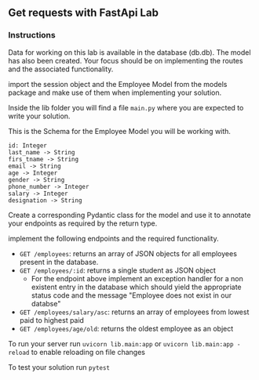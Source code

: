 ##  Get requests with FastApi Lab
### Instructions

Data for working on this lab is available in the database (db.db). 
The model has also been created. Your focus should be on implementing the routes and the associated functionality. 

import the session object and the Employee Model from the models package and make use of them when implementing your solution.   

Inside the lib folder you will find a file `main.py` where you are expected to write your solution. 

This is the Schema for the Employee Model you will be working with. 

```
id: Integer
last_name -> String 
firs_tname -> String 
email -> String 
age -> Integer
gender -> String
phone_number -> Integer 
salary -> Integer
designation -> String
```
Create a corresponding Pydantic class for the model and use it to annotate your endpoints as required by the return type.

implement the following endpoints and the required functionality.

- `GET /employees`: returns an array of JSON objects for all employees present in the database.
- `GET /employees/:id`: returns a single student as JSON object
    - For the endpoint above implement an exception handler for a non existent entry in the database which should yield the appropriate status code and the message "Employee does not exist in our databse"
- `GET /employees/salary/asc`: returns an array of employees from lowest paid to highest paid
- `GET /employees/age/old`: returns the oldest employee as an object

To run your server run `uvicorn lib.main:app` 
or `uvicorn lib.main:app -reload` to enable reloading on file changes 

To test your solution run ` pytest `


